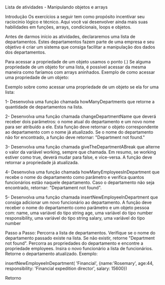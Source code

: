 Lista de atividades - Manipulando objetos e arrays

Introdução
Os exercícios a seguir tem como propósito incentivar seu raciocinio lógico e técnico. Aqui você vai desenvolver ainda mais suas habilidades em funções, arrays, condicionais, loops e objetos.

Antes de darmos início as atividades, declararemos uma lista de departamentos. Estes departamentos fazem parte de uma empresa e seu objetivo é criar um sistema que consiga facilitar a manipulação dos dados dos departamentos.

<!-- let departmentList = [
  {
    departmentName: 'Financial',
    employees:
    [
      {
        name: 'Rose',
        age: 26,
        responsibility: 'Financial director',
        salary: 5600
      },
      {
        name: 'Stevem',
        age: 32,
        responsibility: 'Financial manager',
        salary: 4200
      },
      {
        name: 'Beca',
        age: 26,
        responsibility: 'Financial analyst',
        salary: 2800
      }
    ],
    working: true
  },
  {
    departmentName: 'Expedition',
    employees:
    [
      {
        name: 'Rooper',
        age: 35,
        responsibility: 'Expedition director',
        salary: 5600
      },
      {
        name: 'Maggie',
        age: 22,
        responsibility: 'Expedition manager',
        salary: 4200
      },
      {
        name: 'Thompson',
        age: 41,
        responsibility: 'Expedition analyst',
        salary: 2800
      }
    ],
    working: true
  },
  {
    departmentName: 'Capitation',
    employees:
    [
      {
        name: 'Saory',
        age: 35,
        responsibility: 'Capitation director',
        salary: 5600
      },
      {
        name: 'Silvia',
        age: 22,
        responsibility: 'Capitation manager',
        salary: 4200
      },
      {
        name: 'Sonem',
        age: 41,
        responsibility: 'Capitation analyst',
        salary: 2800
      },
      {
        name: 'Havi',
        age: 41,
        responsibility: 'Trainee Capitation manager',
        salary: 1500
      },
      {
        name: 'Margie',
        age: 25,
        responsibility: 'Capitation analyst',
        salary: 2800
      },
      {
        name: 'Victoria',
        age: 18,
        responsibility: 'Trainee Capitation analyst',
        salary: 1500
      }
    ],
    working: true
  },
] -->

Para acessar a propriedade de um objeto usamos o ponto (.)
Se alguma propriedade de um objeto for uma lista, é possível acessar da mesma maneira como faríamos com arrays aninhados.
Exemplo de como acessar uma propriedade de um objeto:

<!-- for(let i = 0; i < objeto.length; i++){
  objeto[i].propriedade
} -->

Exemplo sobre como acessar uma propriedade de um objeto se ela for uma lista:

<!-- for(let i = 0; i < objeto.lista.length; i++){
  objeto.lista[i].propriedade
} -->

1- Desenvolva uma função chamada howManyDepartments que retorne a quantidade de departamentos na lista.

2- Desenvolva uma função chamada changeDepartmentName que deverá receber dois parâmetros: o nome atual do departamento e um novo nome para ser atribuído a ele. Esta função deve retornar o objeto correspondente ao departamento com o nome já atualizado. Se o nome do departamento não for encontrado, a função deve retornar: "Department not found."

3- Desenvolva uma função chamada giveTheDepartmentABreak que alterne o valor da variável working, sempre que chamada. Em resumo, se working estiver como true, deverá mudar para false, e vice-versa. A função deve retornar a propriedade já atualizada.

4- Desenvolva uma função chamada howManyEmployeesInDepartment que recebe o nome do departamento como parâmetro e verifica quantos funcionários estão naquele departamento. Caso o departamento não seja encontrado, retornar: "Departament not found".

5- Desenvolva uma função chamada insertNewEmployeeInDepartment que consiga adicionar um novo funcionário ao departamento. A função deve receber o nome do departamento como parâmetro e um objeto pessoa com:
name, uma variável do tipo string
age, uma variável do tipo number
responsibility, uma variável do tipo string
salary, uma variável do tipo number

Passo a Passo:
Percorra a lista de departamentos.
Verifique se o nome do departamento passado existe na lista. Se não existir, retorne "Department not found".
Percorra as propriedades do departamento e encontre a propriedade employees.
Insira o novo funcionário a lista de funcionários.
Retorne o departamento atualizado.
Exemplo:

insertNewEmployeeInDepartment( 'Financial', {name:'Rosemary', age:44, responsibility: 'Financial expedition director', salary: 15600})

Retorno

<!-- departmentName: "Financial"
  employees: Array(4)
    {name: 'Rose', age: 26, responsibility: 'Financial director', salary: 5600}
    {name: 'Stevem', age: 32, responsibility: 'Financial manager', salary: 4200}
    {name: 'Beca', age: 26, responsibility: 'Financial analyst', salary: 2800}
    {name: 'Rosemary', age: 44, responsibility: 'Financial expedition director', salary: 15600}
  working: true -->
